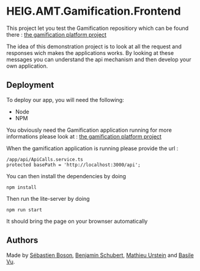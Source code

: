 # HEIG.AMT.Gamification.Frontend
This project let you test the Gamification repositiory which can be found there :
[the gamification platform project](https://github.com/MathieuUrstein/HEIG.AMT.Gamification)

The idea of this demonstration project is to look at all the request and responses wich makes the applications works.
By looking at these messages you can understand the api mechanism and then develop your own application.

## Deployment
To deploy our app, you will need the following:
- Node
- NPM

You obviously need the Gamification application running for more informations please look at :
[the gamification platform project](https://github.com/MathieuUrstein/HEIG.AMT.Gamification)

When the gamification application is running please provide the url :

    /app/api/ApiCalls.service.ts
    protected basePath = 'http://localhost:3000/api';
    
You can then install the dependencies by doing

    npm install
    
Then run the lite-server by doing

    npm run start
    
It should bring the page on your brownser automatically

## Authors

Made by [Sébastien Boson](https://github.com/sebastie-boson), 
[Benjamin Schubert](https://github.com/BenjaminSchubert), 
[Mathieu Urstein](https://github.com/MathieuUrstein) and 
[Basile Vu](https://github.com/Flagoul).
